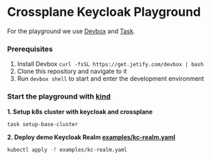 # Crossplane Keycloak Playground

For the playground we use [Devbox](https://www.jetify.com/docs/devbox/) and [Task](https://taskfile.dev/).

### Prerequisites

1. Install Devbox `curl -fsSL https://get.jetify.com/devbox | bash`
2. Clone this repository and navigate to it
3. Run `devbox shell` to start and enter the development environment

### Start the playground with [kind](https://kind.sigs.k8s.io/)

**1. Setup k8s cluster with keycloak and crossplane**
```bash
task setup-base-cluster
```

**2. Deploy demo Keycloak Realm [examples/kc-realm.yaml](/examples/kc-realm.yaml)**
```bash
kubectl apply -f examples/kc-realm.yaml
```

